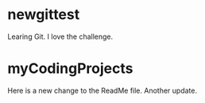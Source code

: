 # newgittest
Learing Git. I love the challenge.
# myCodingProjects
Here is a new change to the ReadMe file. Another update.
